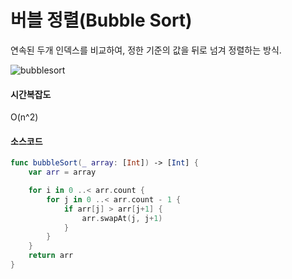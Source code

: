 # 버블 정렬(Bubble Sort)
연속된 두개 인덱스를 비교하여, 정한 기준의 값을 뒤로 넘겨 정렬하는 방식.

![bubblesort](https://user-images.githubusercontent.com/33976758/36381067-c2bdbcd8-15c7-11e8-9644-84d6c8826431.png)

#### 시간복잡도
O(n^2)

#### 소스코드
```Swift
func bubbleSort(_ array: [Int]) -> [Int] {
    var arr = array

    for i in 0 ..< arr.count {
        for j in 0 ..< arr.count - 1 {
            if arr[j] > arr[j+1] {
                arr.swapAt(j, j+1)
            }
        }
    }
    return arr
}
```
